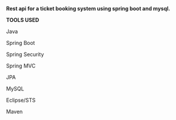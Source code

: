 **Rest api for a ticket booking system using spring boot and mysql.**



**TOOLS USED**

Java 

Spring Boot

Spring Security

Spring MVC

JPA

MySQL

Eclipse/STS

Maven
